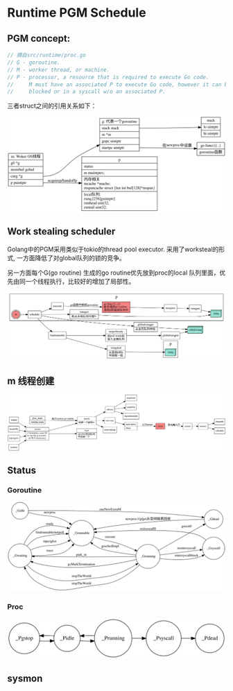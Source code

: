 # Runtime PGM Schedule

## PGM concept:

```go
// 摘自src/runtime/proc.go
// G - goroutine.
// M - worker thread, or machine.
// P - processor, a resource that is required to execute Go code.
//     M must have an associated P to execute Go code, however it can be
//     blocked or in a syscall w/o an associated P.
```
三者struct之间的引用关系如下：

![pgm-struct](./pgm-struct.svg)

## Work stealing scheduler

Golang中的PGM采用类似于tokio的thread pool executor.  采用了worksteal的形式, 一方面降低了对global队列的锁的竞争。

另一方面每个G(go routine) 生成的go routine优先放到proc的local 队列里面，优先由同一个线程执行，比较好的增加了局部性。

![pgm-work-stealing](./pgm-work-stealing.svg)

## m 线程创建

![m-os-thread](./m-os-thread.svg)

## Status

### Goroutine

![goroutine-status](./goroutine-status.svg)

### Proc

![proc-status](./proc-status.svg)

## sysmon
